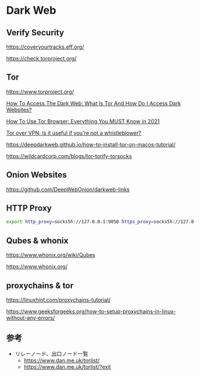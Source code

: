# Dark Web

## Verify Security

https://coveryourtracks.eff.org/

https://check.torproject.org/

## Tor

https://www.torproject.org/

[How To Access The Dark Web: What Is Tor And How Do I Access Dark Websites?](https://www.alphr.com/technology/1002667/how-to-access-the-dark-web-what-is-tor-and-how-do-i-use-it/#:~:text=Tor%20is%20an%20anonymity%20network,re%20logged%20into%20a%20website.)

[How To Use Tor Browser: Everything You MUST Know in 2021](https://www.vpnmentor.com/blog/tor-browser-work-relate-using-vpn/)

[Tor over VPN: Is it useful if you’re not a whistleblower?](https://cybernews.com/what-is-vpn/tor-over-vpn/)

https://deepdarkweb.github.io/how-to-install-tor-on-macos-tutorial/

https://wildcardcorp.com/blogs/tor-torify-torsocks

## Onion Websites

https://github.com/DeepWebOnion/darkweb-links

## HTTP Proxy

```bash
export http_proxy=socks5h://127.0.0.1:9050 https_proxy=socks5h://127.0.0.1:9050
```

## Qubes & whonix

https://www.whonix.org/wiki/Qubes

https://www.whonix.org/

## proxychains & tor

https://linuxhint.com/proxychains-tutorial/

https://www.geeksforgeeks.org/how-to-setup-proxychains-in-linux-without-any-errors/

## 参考
- リレーノード、出口ノード一覧
  - https://www.dan.me.uk/torlist/
  - https://www.dan.me.uk/torlist/?exit
